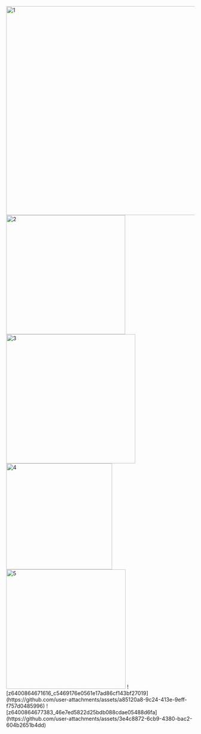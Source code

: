 <img width="558" alt="1" src="https://github.com/user-attachments/assets/a86166a3-994c-45dc-974e-3736853801e4" />
<img width="318" alt="2" src="https://github.com/user-attachments/assets/f5967ce3-89a4-40f8-82a2-0113eda6c5e4" />
<img width="345" alt="3" src="https://github.com/user-attachments/assets/d874d90e-adb5-460f-b9e7-23af0cd11a13" />
<img width="283" alt="4" src="https://github.com/user-attachments/assets/6cb5f525-d881-4e11-8571-42d86298cd5e" />
<img width="319" alt="5" src="https://github.com/user-attachments/assets/db1d8032-2e4b-4dd0-8795-51c0ecd9feb1" />
![z6400864671616_c5469176e0561e17ad86cf143bf27019](https://github.com/user-attachments/assets/a85120a8-9c24-413e-9eff-f757d0485996)
![z6400864677383_46e7ed5822d25bdb088cdae05488d6fa](https://github.com/user-attachments/assets/3e4c8872-6cb9-4380-bac2-604b2651b4dd)
